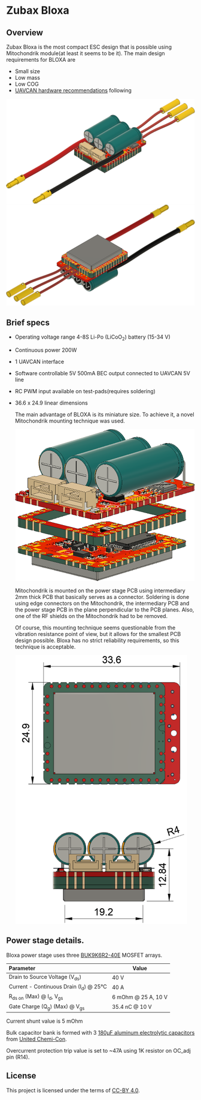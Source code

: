 # Zubax Bloxa

## Overview

Zubax Bloxa is the most compact ESC design that is possible using Mitochondrik module(at least it seems to be it). The main design requirements for BLOXA are

* Small size
* Low mass
* Low COG
* [UAVCAN hardware recommendations](https://uavcan.org/Specification/8._Hardware_design_recommendations/) following

<img src="pics/bloxa_top.png" alt="Bloxa top" style="zoom:80%;" />

<img src="pics/bloxa_bottom.png" alt="Bloxa bottom" style="zoom:80%;" />

## Brief specs

* Operating voltage range 4-8S Li-Po (LiCoO<sub>2</sub>) battery (15-34 V)

* Continuous power 200W

* 1 UAVCAN interface

* Software controllable 5V 500mA BEC output connected to UAVCAN 5V line

* RC PWM input available on test-pads(requires soldering)

* 36.6 x 24.9 linear dimensions 

  The main advantage of BLOXA is its miniature size. To achieve it, a novel Mitochondrik mounting technique was used.

  <img src="pics/construction.png" style="zoom:70%;" />

 
  Mitochondrik is mounted on the power stage PCB using intermediary 2mm thick PCB that basically serves as a connector. Soldering is done using edge connectors on the Mitochondrik, the intermediary  PCB and the power stage PCB in the plane perpendicular to the PCB planes.  Also, one of the RF shields on the Mitochondrik had to be removed. 
  
  Of course, this mounting technique seems questionable from the vibration resistance point of view, but it allows for the smallest PCB design possible. Bloxa has no strict reliability requirements, so this technique is acceptable. 
  
  <img src="pics/bloxa_drawing.png" alt="drawing" style="zoom: 70%;" />
## Power stage details.

  Bloxa power stage uses three [BUK9K6R2-40E](https://www.digikey.com/products/en?keywords=1727-7274-1-ND) MOSFET arrays. 

| Parameter                                               | Value               |
| :------------------------------------------------------ | ------------------- |
| Drain to Source Voltage (V<sub>ds</sub>)                | 40 V                |
| Current - Continuous Drain (I<sub>d</sub>) @ 25°C       | 40 A                |
| R<sub>ds on</sub> (Max) @ I<sub>d</sub>, V<sub>gs</sub> | 6 mOhm @ 25 A, 10 V |
| Gate Charge (Q<sub>g</sub>) (Max) @ V<sub>gs</sub>      | 35.4 nC @ 10 V      |

  Current shunt value is 5 mOhm

  Bulk capacitor bank is formed with 3 [180µF  aluminum electrolytic capacitors](https://www.digikey.com/products/en?keywords=565-4066-ND) from [ United Chemi-Con](https://www.digikey.com/en/supplier-centers/u/united-chemi-con).

  Overcurrent protection trip value is set to ~47A using 1K resistor on OC_adj pin (R14). 

## License

This project is licensed under the terms of [CC-BY 4.0](https://creativecommons.org/licenses/by/4.0/).
